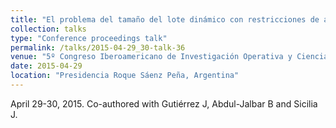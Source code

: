 ```yaml
---
title: "El problema del tamaño del lote dinámico con restricciones de almacenaje"
collection: talks
type: "Conference proceedings talk"
permalink: /talks/2015-04-29_30-talk-36
venue: "5º Congreso Iberoamericano de Investigación Operativa y Ciencias Administrativas (IOCA 2015)"
date: 2015-04-29
location: "Presidencia Roque Sáenz Peña, Argentina"
---
```

April 29-30, 2015. Co-authored with Gutiérrez J, Abdul-Jalbar B and Sicilia J.